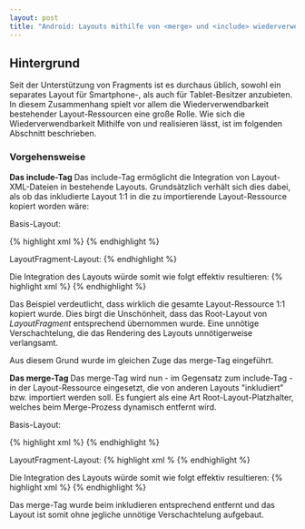 ```yaml
---
layout: post
title: "Android: Layouts mithilfe von <merge> und <include> wiederverwenden"
---
```




## Hintergrund

Seit der Unterstützung von Fragments ist es durchaus üblich, sowohl ein separates Layout für Smartphone-, als auch für Tablet-Besitzer anzubieten.
In diesem Zusammenhang spielt vor allem die Wiederverwendbarkeit bestehender Layout-Ressourcen eine große Rolle.
Wie sich die Wiederverwendbarkeit Mithilfe von <merge> und <include> realisieren lässt, ist im folgenden Abschnitt beschrieben. 

### Vorgehensweise

<strong> Das include-Tag </strong>
Das include-Tag ermöglicht die Integration von Layout-XML-Dateien in bestehende Layouts. Grundsätzlich verhält sich dies dabei, als ob das inkludierte Layout 1:1 in die zu importierende Layout-Ressource kopiert worden wäre:

Basis-Layout:

{% highlight xml %}
<FrameLayout>
   <include layout="@layout/layoutFragment"/>
</FrameLayout>
{% endhighlight %}

LayoutFragment-Layout:
<FrameLayout>
   <TextView android:id="@+id/txtView" android:layout_width="wrap_content" android:layout_height="wrap_content"/>
</FrameLayout>
{% endhighlight %}

Die Integration des Layouts würde somit wie folgt effektiv resultieren:
{% highlight xml %}
<FrameLayout>
   <FrameLayout>
      <TextView android:id="@+id/txtView" android:layout_width="wrap_content" android:layout_height="wrap_content"/>
   </FrameLayout>
</FrameLayout>
{% endhighlight %}

Das Beispiel verdeutlicht, dass wirklich die gesamte Layout-Ressource 1:1 kopiert wurde. Dies birgt die Unschönheit, dass das Root-Layout von <em>LayoutFragment</em> entsprechend übernommen wurde.
Eine unnötige Verschachtelung, die das Rendering des Layouts unnötigerweise verlangsamt.

Aus diesem Grund wurde im gleichen Zuge das merge-Tag eingeführt.

<strong> Das merge-Tag </strong>
Das merge-Tag wird nun - im Gegensatz zum include-Tag - in der Layout-Ressource eingesetzt, die von anderen Layouts "inkludiert" bzw. importiert werden soll.
Es fungiert als eine Art Root-Layout-Platzhalter, welches beim Merge-Prozess dynamisch entfernt wird.

Basis-Layout:

{% highlight xml %}
<FrameLayout>
   <include layout="@layout/layoutFragment"/>
</FrameLayout>
{% endhighlight %}

LayoutFragment-Layout:
{% highlight xml %
<merge>
   <TextView android:id="@+id/txtView" android:layout_width="wrap_content" android:layout_height="wrap_content"/>
</merge>
{% endhighlight %}

Die Integration des Layouts würde somit wie folgt effektiv resultieren:
{% highlight xml %}
<FrameLayout>
  <TextView android:id="@+id/txtView" android:layout_width="wrap_content" android:layout_height="wrap_content"/>
</FrameLayout>
{% endhighlight %}

Das merge-Tag wurde beim inkludieren entsprechend entfernt und das Layout ist somit ohne jegliche unnötige Verschachtelung aufgebaut.